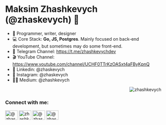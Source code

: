 <h1 align="left">Maksim Zhashkevych (@zhaskevych) 👋</h1>

- 🌁 Programmer, writer, designer
- 💻 Core Stack: **Go, JS, Postgres**. Mainly focused on back-end development, but sometimes may do some front-end.
- 🚀 Telegram Channel: https://t.me/zhashkevychdev
- 🎬 YouTube Channel: https://www.youtube.com/channel/UCHF0TTrKzOASxt4aFByKpnQ
- 👔 Linkedin: @zhaskevych
- 🎑 Instagram: @zhaskevych
- 👨‍💻 Medium: @zhashkevych

<p>&nbsp;<img align="right" src="https://github-readme-stats.vercel.app/api?username=zhashkevych&show_icons=true&hide_title=true" alt="zhashkevych" /></p>

<p align="left">
<h3 align="left">Connect with me:</h3>

<a href="https://t.me/zhashkevychdev" target="blank"><img align="center" src="https://cdn.jsdelivr.net/npm/simple-icons@3.0.1/icons/telegram.svg" alt="@zhashkevych" height="30" width="40" /></a>
<a href="https://linkedin.com/in/zhashkevych" target="blank"><img align="center" src="https://cdn.jsdelivr.net/npm/simple-icons@3.0.1/icons/linkedin.svg" alt="zhashkevych" height="30" width="40" /></a>
<a href="https://instagram.com/zhashkevych" target="blank"><img align="center" src="https://cdn.jsdelivr.net/npm/simple-icons@3.0.1/icons/instagram.svg" alt="@zhashkevych" height="30" width="40" /></a>
<a href="https://medium.com/@zhashkevych" target="blank"><img align="center" src="https://cdn.jsdelivr.net/npm/simple-icons@3.0.1/icons/medium.svg" alt="@zhashkevych" height="30" width="40" /></a>

<p></p>

